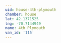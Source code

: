 ```yaml
---
uid: house-4th-plymouth
chamber: house
lat: 42.1371525
lng: -70.7144949
name: 4th Plymouth
van_id: '115'
---
```

